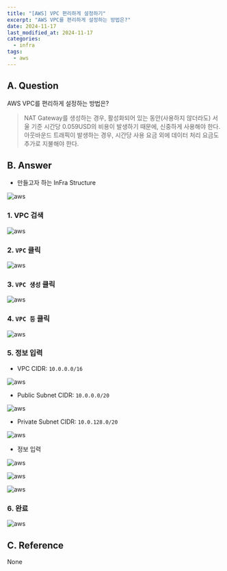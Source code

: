 ```yaml
---
title: "[AWS] VPC 편리하게 설정하기"
excerpt: "AWS VPC를 편리하게 설정하는 방법은?"
date: 2024-11-17
last_modified_at: 2024-11-17
categories:
  - infra
tags:
  - aws
---
```


## A. Question

AWS VPC를 편리하게 설정하는 방법은?

> NAT Gateway를 생성하는 경우, 활성화되어 있는 동안(사용하지 않더라도) 서울 기준 시간당 0.059USD의 비용이 발생하기 때문에, 신중하게 사용해야 한다. 아웃바운드 트래픽이 발생하는 경우, 시간당 사용 요금 외에 데이터 처리 요금도 추가로 지불해야 한다.

## B. Answer

* 만들고자 하는 InFra Structure

![aws](https://github.com/user-attachments/assets/f694c58c-532f-40f1-a5bd-8cd4afc5b2f6)

### 1. VPC 검색

![aws](https://github.com/user-attachments/assets/89bac562-42cf-48e4-8970-f0030b7d702f)

### 2. `VPC` 클릭

![aws](https://github.com/user-attachments/assets/13c7cad5-ac6c-41ad-83f4-41809b3c01f3)

### 3. `VPC 생성` 클릭

![aws](https://github.com/user-attachments/assets/80a88dea-05a2-495a-bf67-220b35882bbb)

### 4. `VPC 등` 클릭

![aws](https://github.com/user-attachments/assets/7676aa0b-bb69-4692-a64d-3f4512a5b8b9)

### 5. 정보 입력

* VPC CIDR: `10.0.0.0/16`

![aws](https://github.com/user-attachments/assets/08642b81-d141-439d-a5f7-4c0ddc5e8c47)

* Public Subnet CIDR: `10.0.0.0/20`

![aws](https://github.com/user-attachments/assets/49dc4762-166f-4340-a800-766599b4d089)

* Private Subnet CIDR: `10.0.128.0/20`

![aws](https://github.com/user-attachments/assets/15ea803e-6496-40b1-b23a-5b7c769d7327)

* 정보 입력

![aws](https://github.com/user-attachments/assets/15d6e0c3-e0e4-4c47-85eb-7bb0383e51e1)

![aws](https://github.com/user-attachments/assets/d59dd124-2780-4430-b655-e0ea958bc79a)

![aws](https://github.com/user-attachments/assets/d9a31f0b-19f0-4362-8f44-54068aef2630)

### 6. 완료

![aws](https://github.com/user-attachments/assets/1cdd41a5-e6aa-482c-9341-273293ef82e1)

## C. Reference

None
